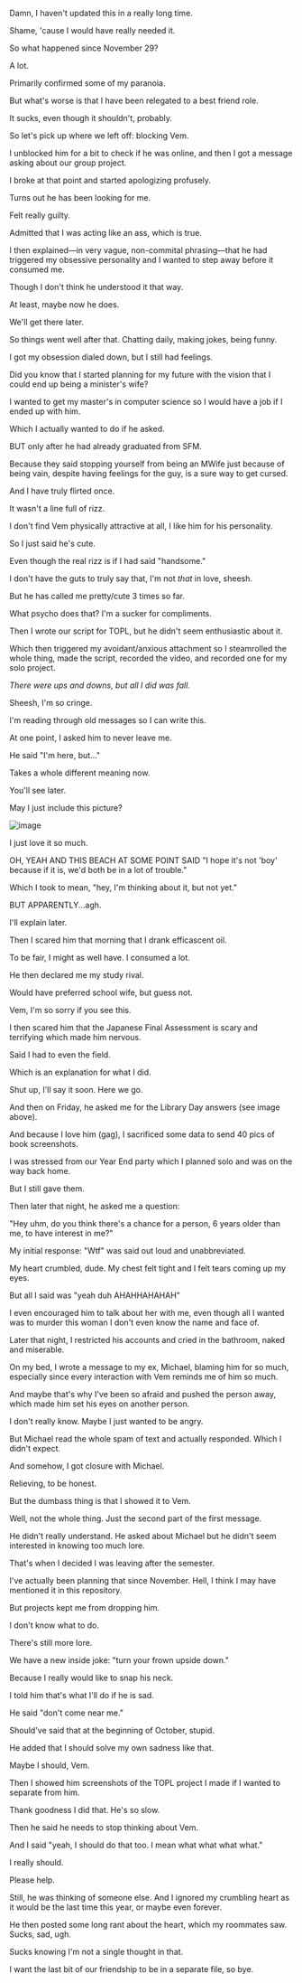 Damn, I haven't updated this in a really long time.

Shame, 'cause I would have really needed it.

So what happened since November 29?

A lot.

Primarily confirmed some of my paranoia.

But what's worse is that I have been relegated to a best friend role.

It sucks, even though it shouldn't, probably.

So let's pick up where we left off: blocking Vem.

I unblocked him for a bit to check if he was online, and then I got a message asking about our group project.

I broke at that point and started apologizing profusely.

Turns out he has been looking for me. 

Felt really guilty.

Admitted that I was acting like an ass, which is true.

I then explained—in very vague, non-commital phrasing—that he had triggered my obsessive personality and I wanted to step away before it consumed me.

Though I don't think he understood it that way.

At least, maybe now he does.

We'll get there later.

So things went well after that. Chatting daily, making jokes, being funny.

I got my obsession dialed down, but I still had feelings.

Did you know that I started planning for my future with the vision that I could end up being a minister's wife?

I wanted to get my master's in computer science so I would have a job if I ended up with him.

Which I actually wanted to do if he asked.

BUT only after he had already graduated from SFM.

Because they said stopping yourself from being an MWife just because of being vain, despite having feelings for the guy, is a sure way to get cursed.

And I have truly flirted once.

It wasn't a line full of rizz.

I don't find Vem physically attractive at all, I like him for his personality.

So I just said he's cute.

Even though the real rizz is if I had said "handsome."

I don't have the guts to truly say that, I'm not *that* in love, sheesh.

But he has called me pretty/cute 3 times so far.

What psycho does that? I'm a sucker for compliments.

Then I wrote our script for TOPL, but he didn't seem enthusiastic about it.

Which then triggered my avoidant/anxious attachment so I steamrolled the whole thing, made the script, recorded the video, and recorded one for my solo project.

*There were ups and downs, but all I did was fall.*

Sheesh, I'm so cringe.

I'm reading through old messages so I can write this.

At one point, I asked him to never leave me.

He said "I'm here, but..."

Takes a whole different meaning now.

You'll see later.

May I just include this picture?

![image](https://github.com/MedicMedic/Marianne-s-Insane-Ramblings/assets/142379309/84febb7a-3b3f-42de-b8ae-b0088cdbc75b)

I just love it so much.

OH, YEAH AND THIS BEACH AT SOME POINT SAID "I hope it's not 'boy' because if it is, we'd both be in a lot of trouble."

Which I took to mean, "hey, I'm thinking about it, but not yet."

BUT APPARENTLY...agh.

I'll explain later.

Then I scared him that morning that I drank efficascent oil.

To be fair, I might as well have. I consumed a lot.

He then declared me my study rival.

Would have preferred school wife, but guess not. 

Vem, I'm so sorry if you see this.

I then scared him that the Japanese Final Assessment is scary and terrifying which made him nervous.

Said I had to even the field.

Which is an explanation for what I did.

Shut up, I'll say it soon. Here we go.

And then on Friday, he asked me for the Library Day answers (see image above).

And because I love him (gag), I sacrificed some data to send 40 pics of book screenshots.

I was stressed from our Year End party which I planned solo and was on the way back home.

But I still gave them.

Then later that night, he asked me a question:

"Hey uhm, do you think there's a chance for a person, 6 years older than me, to have interest in me?"

My initial response: "Wtf" was said out loud and unabbreviated.

My heart crumbled, dude. My chest felt tight and I felt tears coming up my eyes.

But all I said was "yeah duh AHAHHAHAHAH"

I even encouraged him to talk about her with me, even though all I wanted was to murder this woman I don't even know the name and face of.

Later that night, I restricted his accounts and cried in the bathroom, naked and miserable.

On my bed, I wrote a message to my ex, Michael, blaming him for so much, especially since every interaction with Vem reminds me of him so much.

And maybe that's why I've been so afraid and pushed the person away, which made him set his eyes on another person.

I don't really know. Maybe I just wanted to be angry.

But Michael read the whole spam of text and actually responded. Which I didn't expect.

And somehow, I got closure with Michael.

Relieving, to be honest.

But the dumbass thing is that I showed it to Vem.

Well, not the whole thing. Just the second part of the first message.

He didn't really understand. He asked about Michael but he didn't seem interested in knowing too much lore.

That's when I decided I was leaving after the semester.

I've actually been planning that since November. Hell, I think I may have mentioned it in this repository.

But projects kept me from dropping him.

I don't know what to do.

There's still more lore.

We have a new inside joke: "turn your frown upside down."

Because I really would like to snap his neck.

I told him that's what I'll do if he is sad.

He said "don't come near me."

Should've said that at the beginning of October, stupid.

He added that I should solve my own sadness like that.

Maybe I should, Vem.

Then I showed him screenshots of the TOPL project I made if I wanted to separate from him.

Thank goodness I did that. He's so slow.

Then he said he needs to stop thinking about Vem.

And I said "yeah, I should do that too. I mean what what what what."

I really should.

Please help.

Still, he was thinking of someone else. And I ignored my crumbling heart as it would be the last time this year, or maybe even forever.

He then posted some long rant about the heart, which my roommates saw. Sucks, sad, ugh.

Sucks knowing I'm not a single thought in that.

I want the last bit of our friendship to be in a separate file, so bye.
